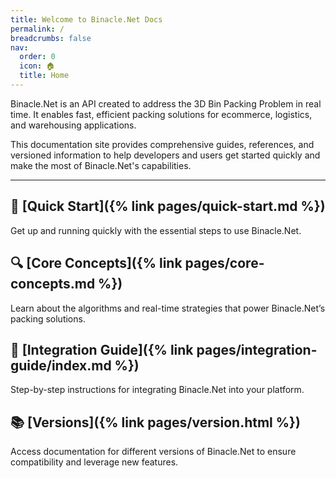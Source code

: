 ```yaml
---
title: Welcome to Binacle.Net Docs
permalink: /
breadcrumbs: false
nav:
  order: 0
  icon: 🏠
  title: Home
---
```



Binacle.Net is an API created to address the 3D Bin Packing Problem in real time. It enables fast, efficient packing solutions for ecommerce, logistics, and warehousing applications.

This documentation site provides comprehensive guides, references, and versioned information to help developers and users get started quickly and make the most of Binacle.Net's capabilities.

---

## 🚀 [Quick Start]({% link pages/quick-start.md %})
Get up and running quickly with the essential steps to use Binacle.Net.

## 🔍 [Core Concepts]({% link pages/core-concepts.md %})
Learn about the algorithms and real-time strategies that power Binacle.Net’s packing solutions.

## 🔗 [Integration Guide]({% link pages/integration-guide/index.md %})
Step-by-step instructions for integrating Binacle.Net into your platform.

## 📚 [Versions]({% link pages/version.html %})  
Access documentation for different versions of Binacle.Net to ensure compatibility and leverage new features.

